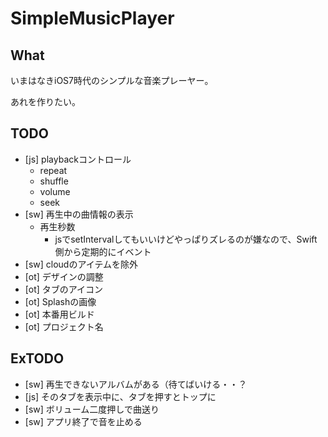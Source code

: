 # SimpleMusicPlayer

## What
いまはなきiOS7時代のシンプルな音楽プレーヤー。

あれを作りたい。

## TODO
- [js] playbackコントロール
  - repeat
  - shuffle
  - volume
  - seek
- [sw] 再生中の曲情報の表示
  - 再生秒数
    - jsでsetIntervalしてもいいけどやっぱりズレるのが嫌なので、Swift側から定期的にイベント
- [sw] cloudのアイテムを除外
- [ot] デザインの調整
- [ot] タブのアイコン
- [ot] Splashの画像
- [ot] 本番用ビルド
- [ot] プロジェクト名

## ExTODO
- [sw] 再生できないアルバムがある（待てばいける・・？
- [js] そのタブを表示中に、タブを押すとトップに
- [sw] ボリューム二度押しで曲送り
- [sw] アプリ終了で音を止める
